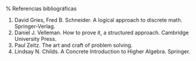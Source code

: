 % Referencias bibliográficas

1. David Gries, Fred B. Schneider. A logical approach to discrete math. Springer-Verlag.
2. Daniel J. Velleman. How to prove it, a structured approach. Cambridge University Press.
3. Paul Zeitz. The art and craft of problem solving.
4. Lindsay N. Childs. A Concrete Introduction to Higher Algebra. Springer.